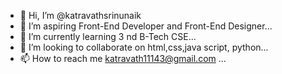 - 👋 Hi, I’m @katravathsrinunaik
- 👀 I’m aspiring Front-End Developer and Front-End Designer...
- 🌱 I’m currently learning 3 nd B-Tech CSE...
- 💞️ I’m looking to collaborate on html,css,java script, python...
- 📫 How to reach me katravath11143@gmail.com ...

<!---
katravathsrinunaik/katravathsrinunaik is a ✨ special ✨ repository because its `README.md` (this file) appears on your GitHub profile.
You can click the Preview link to take a look at your changes.
--->
